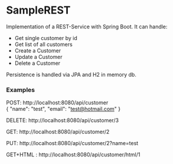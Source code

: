 # SampleREST

Implementation of a REST-Service with Spring Boot. It can handle:

- Get single customer by id
- Get list of all customers
- Create a Customer
- Update a Customer
- Delete a Customer

Persistence is handled via JPA and H2 in memory db.

### Examples

POST: http://localhost:8080/api/customer \
{
"name": "test",
"email": "test@hotmail.com"
}

DELETE: http://localhost:8080/api/customer/3

GET: http://localhost:8080/api/customer/2

PUT: http://localhost:8080/api/customer/2?name=test

GET+HTML : http://localhost:8080/api/customer/html/1